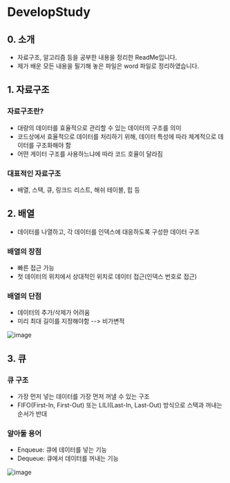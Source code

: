 # DevelopStudy
## 0. 소개
* 자료구조, 알고리즘 등을 공부한 내용을 정리한 ReadMe입니다.
* 제가 배운 모든 내용을 필기해 놓은 파일은 word 파일로 정리하였습니다.
## 1. 자료구조

### 자료구조란?
* 대량의 데이터를 효율적으로 관리할 수 있는 데이터의 구조를 의미
* 코드상에서 효율적으로 데이터를 처리하기 위해, 데이터 특성에 따라 체계적으로 데이터를 구조화해야 함
* 어떤 게이터 구조를 사용하느냐에 따라 코드 호율이 달라짐

### 대표적인 자료구조
* 배열, 스택, 큐, 링크드 리스트, 해쉬 테이블, 힙 등

## 2. 배열
* 데이터를 나열하고, 각 데이터를 인덱스에 대응하도록 구성한 데이터 구조
### 배열의 장점
* 빠른 접근 가능
* 첫 데이터의 위치에서 상대적인 위치로 데이터 접근(인덱스 번호로 접근)
### 배열의 단점
* 데이터의 추가/삭제가 어려움
* 미리 최대 길이를 지정해야함 --> 비가변적

![image](https://user-images.githubusercontent.com/82793713/179519613-90c098fb-bfe7-4dc7-a780-34b2df2cb664.png)

## 3. 큐
### 큐 구조
* 가장 먼저 넣는 데이터를 가장 먼저 꺼낼 수 있는 구조
* FIFO(First-In, First-Out) 또는 LILI(Last-In, Last-Out) 방식으로 스택과 꺼내는 순서가 반대
### 알아둘 용어
* Enqueue: 큐에 데이터를 넣는 기능
* Dequeue: 큐에서 데이터를 꺼내는 기능

![image](https://user-images.githubusercontent.com/82793713/179519898-3610f5c7-9e7e-4d2d-8bae-c381c41d4b90.png)


